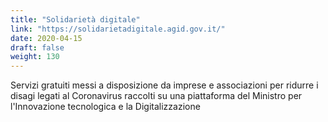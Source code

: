 ```yaml
---
title: "Solidarietà digitale"
link: "https://solidarietadigitale.agid.gov.it/"
date: 2020-04-15
draft: false
weight: 130
---
```


Servizi gratuiti messi a disposizione da imprese e associazioni per ridurre i disagi legati al Coronavirus raccolti su una piattaforma del Ministro per l'Innovazione tecnologica e la Digitalizzazione
